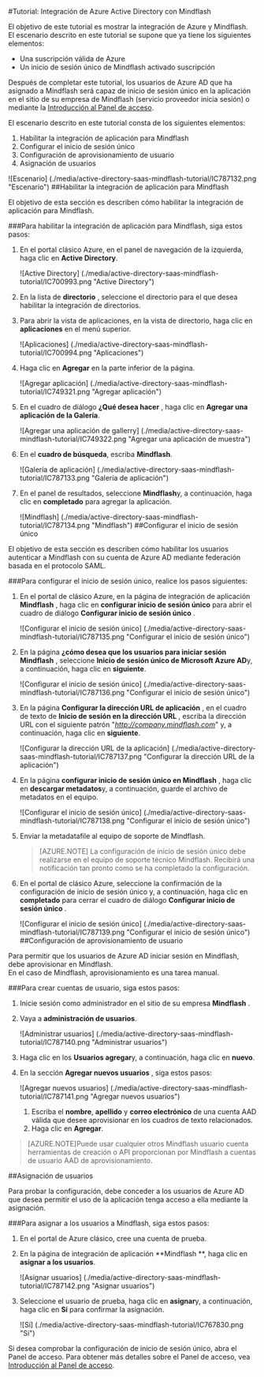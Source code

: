 <properties 
    pageTitle="Tutorial: Integración de Azure Active Directory con Mindflash | Microsoft Azure" 
    description="Aprenda a usar Mindflash con Azure Active Directory para habilitar el inicio de sesión único, aprovisionamiento automatizado y mucho más." 
    services="active-directory" 
    authors="jeevansd"  
    documentationCenter="na" 
    manager="femila"/>
<tags 
    ms.service="active-directory" 
    ms.devlang="na" 
    ms.topic="article" 
    ms.tgt_pltfrm="na" 
    ms.workload="identity" 
    ms.date="09/29/2016" 
    ms.author="jeedes" />

#<a name="tutorial-azure-active-directory-integration-with-mindflash"></a>Tutorial: Integración de Azure Active Directory con Mindflash
  
El objetivo de este tutorial es mostrar la integración de Azure y Mindflash.  
El escenario descrito en este tutorial se supone que ya tiene los siguientes elementos:

-   Una suscripción válida de Azure
-   Un inicio de sesión único de Mindflash activado suscripción
  
Después de completar este tutorial, los usuarios de Azure AD que ha asignado a Mindflash será capaz de inicio de sesión único en la aplicación en el sitio de su empresa de Mindflash (servicio proveedor inicia sesión) o mediante la [Introducción al Panel de acceso](active-directory-saas-access-panel-introduction.md).
  
El escenario descrito en este tutorial consta de los siguientes elementos:

1.  Habilitar la integración de aplicación para Mindflash
2.  Configurar el inicio de sesión único
3.  Configuración de aprovisionamiento de usuario
4.  Asignación de usuarios

![Escenario] (./media/active-directory-saas-mindflash-tutorial/IC787132.png "Escenario")
##<a name="enabling-the-application-integration-for-mindflash"></a>Habilitar la integración de aplicación para Mindflash
  
El objetivo de esta sección es describen cómo habilitar la integración de aplicación para Mindflash.

###<a name="to-enable-the-application-integration-for-mindflash-perform-the-following-steps"></a>Para habilitar la integración de aplicación para Mindflash, siga estos pasos:

1.  En el portal clásico Azure, en el panel de navegación de la izquierda, haga clic en **Active Directory**.

    ![Active Directory] (./media/active-directory-saas-mindflash-tutorial/IC700993.png "Active Directory")

2.  En la lista de **directorio** , seleccione el directorio para el que desea habilitar la integración de directorios.

3.  Para abrir la vista de aplicaciones, en la vista de directorio, haga clic en **aplicaciones** en el menú superior.

    ![Aplicaciones] (./media/active-directory-saas-mindflash-tutorial/IC700994.png "Aplicaciones")

4.  Haga clic en **Agregar** en la parte inferior de la página.

    ![Agregar aplicación] (./media/active-directory-saas-mindflash-tutorial/IC749321.png "Agregar aplicación")

5.  En el cuadro de diálogo **¿Qué desea hacer** , haga clic en **Agregar una aplicación de la Galería**.

    ![Agregar una aplicación de gallerry] (./media/active-directory-saas-mindflash-tutorial/IC749322.png "Agregar una aplicación de muestra")

6.  En el **cuadro de búsqueda**, escriba **Mindflash**.

    ![Galería de aplicación] (./media/active-directory-saas-mindflash-tutorial/IC787133.png "Galería de aplicación")

7.  En el panel de resultados, seleccione **Mindflash**y, a continuación, haga clic en **completado** para agregar la aplicación.

    ![Mindflash] (./media/active-directory-saas-mindflash-tutorial/IC787134.png "Mindflash")
##<a name="configuring-single-sign-on"></a>Configurar el inicio de sesión único
  
El objetivo de esta sección es describen cómo habilitar los usuarios autenticar a Mindflash con su cuenta de Azure AD mediante federación basada en el protocolo SAML.

###<a name="to-configure-single-sign-on-perform-the-following-steps"></a>Para configurar el inicio de sesión único, realice los pasos siguientes:

1.  En el portal de clásico Azure, en la página de integración de aplicación **Mindflash** , haga clic en **configurar inicio de sesión único** para abrir el cuadro de diálogo **Configurar inicio de sesión único** .

    ![Configurar el inicio de sesión único] (./media/active-directory-saas-mindflash-tutorial/IC787135.png "Configurar el inicio de sesión único")

2.  En la página **¿cómo desea que los usuarios para iniciar sesión Mindflash** , seleccione **Inicio de sesión único de Microsoft Azure AD**y, a continuación, haga clic en **siguiente**.

    ![Configurar el inicio de sesión único] (./media/active-directory-saas-mindflash-tutorial/IC787136.png "Configurar el inicio de sesión único")

3.  En la página **Configurar la dirección URL de aplicación** , en el cuadro de texto de **Inicio de sesión en la dirección URL** , escriba la dirección URL con el siguiente patrón "*http://company.mindflash.com*" y, a continuación, haga clic en **siguiente**.

    ![Configurar la dirección URL de la aplicación] (./media/active-directory-saas-mindflash-tutorial/IC787137.png "Configurar la dirección URL de la aplicación")

4.  En la página **configurar inicio de sesión único en Mindflash** , haga clic en **descargar metadatos**y, a continuación, guarde el archivo de metadatos en el equipo.

    ![Configurar el inicio de sesión único] (./media/active-directory-saas-mindflash-tutorial/IC787138.png "Configurar el inicio de sesión único")

5.  Enviar la metadatafile al equipo de soporte de Mindflash.

    >[AZURE.NOTE] La configuración de inicio de sesión único debe realizarse en el equipo de soporte técnico Mindflash. Recibirá una notificación tan pronto como se ha completado la configuración.

6.  En el portal de clásico Azure, seleccione la confirmación de la configuración de inicio de sesión único y, a continuación, haga clic en **completado** para cerrar el cuadro de diálogo **Configurar inicio de sesión único** .

    ![Configurar el inicio de sesión único] (./media/active-directory-saas-mindflash-tutorial/IC787139.png "Configurar el inicio de sesión único")
##<a name="configuring-user-provisioning"></a>Configuración de aprovisionamiento de usuario
  
Para permitir que los usuarios de Azure AD iniciar sesión en Mindflash, debe aprovisionar en Mindflash.  
En el caso de Mindflash, aprovisionamiento es una tarea manual.

###<a name="to-provision-a-user-accounts-perform-the-following-steps"></a>Para crear cuentas de usuario, siga estos pasos:

1.  Inicie sesión como administrador en el sitio de su empresa **Mindflash** .

2.  Vaya a **administración de usuarios**.

    ![Administrar usuarios] (./media/active-directory-saas-mindflash-tutorial/IC787140.png "Administrar usuarios")

3.  Haga clic en los **Usuarios agregar**y, a continuación, haga clic en **nuevo**.

4.  En la sección **Agregar nuevos usuarios** , siga estos pasos:

    ![Agregar nuevos usuarios] (./media/active-directory-saas-mindflash-tutorial/IC787141.png "Agregar nuevos usuarios")

    1.  Escriba el **nombre**, **apellido** y **correo electrónico** de una cuenta AAD válida que desee aprovisionar en los cuadros de texto relacionados.
    2.  Haga clic en **Agregar**.

>[AZURE.NOTE]Puede usar cualquier otros Mindflash usuario cuenta herramientas de creación o API proporcionan por Mindflash a cuentas de usuario AAD de aprovisionamiento.

##<a name="assigning-users"></a>Asignación de usuarios
  
Para probar la configuración, debe conceder a los usuarios de Azure AD que desea permitir el uso de la aplicación tenga acceso a ella mediante la asignación.

###<a name="to-assign-users-to-mindflash-perform-the-following-steps"></a>Para asignar a los usuarios a Mindflash, siga estos pasos:

1.  En el portal de Azure clásico, cree una cuenta de prueba.

2.  En la página de integración de aplicación **Mindflash **, haga clic en **asignar a los usuarios**.

    ![Asignar usuarios] (./media/active-directory-saas-mindflash-tutorial/IC787142.png "Asignar usuarios")

3.  Seleccione el usuario de prueba, haga clic en **asignar**y, a continuación, haga clic en **Sí** para confirmar la asignación.

    ![Sí] (./media/active-directory-saas-mindflash-tutorial/IC767830.png "Sí")
  
Si desea comprobar la configuración de inicio de sesión único, abra el Panel de acceso. Para obtener más detalles sobre el Panel de acceso, vea [Introducción al Panel de acceso](active-directory-saas-access-panel-introduction.md).